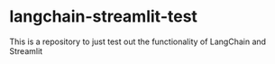 # langchain-streamlit-test
This is a repository to just test out the functionality of LangChain and Streamlit
